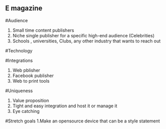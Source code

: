 ## E magazine

#Audience
1. Small time content publishers
2. Niche single publisher for a specific high-end audience (Celebrities)
3. Schools , universities, Clubs, any other industry that wants to reach out


#Technology


#Integrations
1. Web pblisher
2. Facebook publisher
3. Web to print tools

#Uniqueness
1. Value proposition
2. Tight and easy integration and host it or manage it
3. Eye catching

#Stretch goals
1.Make an opensource device that can be a style statement
